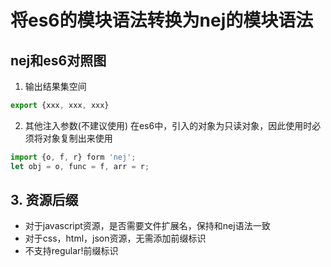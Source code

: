 # 将es6的模块语法转换为nej的模块语法

## nej和es6对照图

1. 输出结果集空间

```javascript
export {xxx, xxx, xxx}
```
2. 其他注入参数(不建议使用)
在es6中，引入的对象为只读对象，因此使用时必须将对象复制出来使用
```javascript
import {o, f, r} form 'nej';
let obj = o, func = f, arr = r;
```
## 3. 资源后缀
- 对于javascript资源，是否需要文件扩展名，保持和nej语法一致
- 对于css，html，json资源，无需添加前缀标识
- 不支持regular!前缀标识